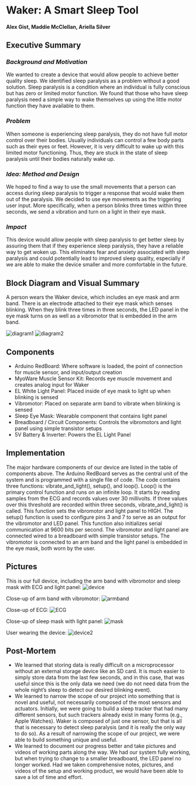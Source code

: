 # Waker: A Smart Sleep Tool
#### Alex Gist, Maddie McClellan, Ariella Silver

## Executive Summary
### *Background and Motivation*
We wanted to create a device that would allow people to achieve better quality sleep. We identified sleep paralysis as a problem without a good solution. Sleep paralysis is a condition where an individual is fully conscious but has zero or limited motor function. We found that those who have sleep paralysis need a simple way to wake themselves up using the little motor function they have available to them. 

### *Problem*
When someone is experiencing sleep paralysis, they do not have full motor control over their bodies. Usually individuals can control a few body parts such as their eyes or feet. However, it is very difficult to wake up with this limited motor functioning. Thus, they are stuck in the state of sleep paralysis until their bodies naturally wake up. 

### *Idea: Method and Design*
We hoped to find a way to use the small movements that a person can access during sleep paralysis to trigger a response that would wake them out of the paralysis. We decided to use eye movements as the triggering user input. More specifically, when a person blinks three times within three seconds, we send a vibration and turn on a light in their eye mask.

### *Impact*
This device would allow people with sleep paralysis to get better sleep by assuring them that if they experience sleep paralysis, they have a reliable way to get woken up. This eliminates fear and anxiety associated with sleep paralysis and could potentially lead to improved sleep quality, especially if we are able to make the device smaller and more comfortable in the future. 

## Block Diagram and Visual Summary
A person wears the Waker device, which includes an eye mask and arm band. There is an electrode attached to their eye mask which senses blinking. When they blink three times in three seconds, the LED panel in the eye mask turns on as well as a vibromotor that is embedded in the arm band.

![diagram1](images/diagram1.JPG)
![diagram2](images/diagram2.JPG)

## Components
* Arduino RedBoard: Where software is loaded, the point of connection for muscle sensor, and input/output creation
* MyoWare Muscle Sensor Kit: Records eye muscle movement and creates analog input for Waker
* EL White Light Panel: Placed inside of eye mask to light up when blinking is sensed
* Vibromotor: Placed on separate arm band to vibrate when blinking is sensed
* Sleep Eye Mask: Wearable component that contains light panel
* Breadboard / Circuit Components: Controls the vibromotors and light panel using simple transistor setups
* 5V Battery & Inverter: Powers the EL Light Panel

## Implementation
The major hardware components of our device are listed in the table of components above. The Arduino RedBoard serves as the central unit of the system and is programmed with a single file of code. The code contains three functions: vibrate_and_light(), setup(), and loop(). Loop() is the primary control function and runs on an infinite loop. It starts by reading samples from the ECG and records values over 30 millivolts. If three values over this threshold are recorded within three seconds, vibrate_and_light() is called. This function sets the vibromotor and light panel to HIGH. The setup() function is used to configure pins 3 and 7 to serve as an output for the vibromotor and LED panel. This function also initializes serial communication at 9600 bits per second. The vibromotor and light panel are connected wired to a breadboard with simple transistor setups. The vibromotor is connected to an arm band and the light panel is embedded in the eye mask, both worn by the user. 

## Pictures
This is our full device, including the arm band with vibromotor and sleep mask with ECG and light panel:
![device](images/device.JPG)

Close-up of arm band with vibromotor:
![armband](images/armband.JPG)

Close-up of ECG:
![ECG](images/ECG.JPG)

Close-up of sleep mask with light panel:
![mask](images/mask.JPG)

User wearing the device:
![device2](images/device2.JPG)


## Post-Mortem
* We learned that storing data is really difficult on a microprocessor without an external storage device like an SD card. It is much easier to simply store data from the last few seconds, and in this case, that was useful since this is the only data we need (we do not need data from the whole night’s sleep to detect our desired blinking event).
* We learned to narrow the scope of our project into something that is novel and useful, not necessarily composed of the most sensors and actuators. Initially, we were going to build a sleep tracker that had many different sensors, but such trackers already exist in many forms (e.g., Apple Watches). Waker is composed of just one sensor, but that is all that is necessary to detect sleep paralysis (and it is really the only way to do so). As a result of narrowing the scope of our project, we were able to build something unique and useful.
* We learned to document our progress better and take pictures and videos of working parts along the way. We had our system fully working, but when trying to change to a smaller breadboard, the LED panel no longer worked. Had we taken comprehensive notes, pictures, and videos of the setup and working product, we would have been able to save a lot of time and effort. 